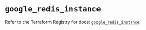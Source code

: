 # `google_redis_instance`

Refer to the Terraform Registry for docs: [`google_redis_instance`](https://registry.terraform.io/providers/hashicorp/google-beta/6.14.0/docs/resources/google_redis_instance).
